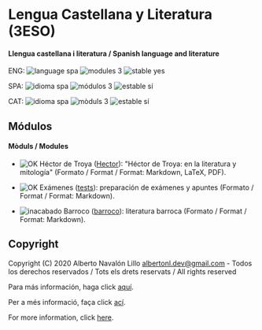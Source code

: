 # Lengua Castellana y Literatura (3ESO)

#### Llengua castellana i literatura / Spanish language and literature

ENG: ![language spa](https://img.shields.io/badge/language-spa-orange.svg) ![modules 3](https://img.shields.io/badge/modules-3-brightgreen.svg) ![stable yes](https://img.shields.io/badge/stable-yes-brightgreen.svg)

SPA: ![idioma spa](https://img.shields.io/badge/idioma-spa-orange.svg) ![módulos 3](https://img.shields.io/badge/m%C3%B3dulos-3-brightgreen.svg) ![estable sí](https://img.shields.io/badge/estable-s%C3%AD-brightgreen.svg)

CAT: ![idioma spa](https://img.shields.io/badge/idioma-spa-orange.svg) ![mòduls 3](https://img.shields.io/badge/m%C3%B2duls-3-brightgreen.svg) ![estable sí](https://img.shields.io/badge/estable-s%C3%AD-brightgreen.svg)

## Módulos

#### Mòduls / Modules

- ![OK](https://img.shields.io/badge/OK-brightgreen.svg) Héctor de Troya ([Hector](https://github.com/albertonl/ies/blob/master/3ESO/LCL/Hector/)): "Héctor de Troya: en la literatura y mitología" (Formato / Format / Format: Markdown, LaTeX, PDF).

- ![OK](https://img.shields.io/badge/OK-brightgreen.svg) Exámenes ([tests](https://github.com/albertonl/ies/blob/master/3ESO/LCL/tests/)): preparación de exámenes y apuntes (Formato / Format / Format: Markdown).

- ![inacabado](https://img.shields.io/badge/inacabado-red.svg) Barroco ([barroco](https://github.com/albertonl/ies/blob/master/3ESO/LCL/barroco/)): literatura barroca (Formato / Format / Format: Markdown).

## Copyright

Copyright (C) 2020 Alberto Navalón Lillo <albertonl.dev@gmail.com> - Todos los derechos reservados / Tots els drets reservats / All rights reserved

Para más información, haga click [aquí](https://github.com/albertonl/ies/blob/master/COPYRIGHT-spa).

Per a més informació, faça click [ací](https://github.com/albertonl/ies/blob/master/COPYRIGHT-cat).

For more information, click [here](https://github.com/albertonl/ies/blob/master/COPYRIGHT).
